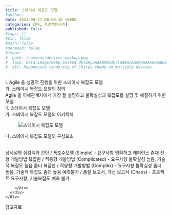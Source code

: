 ```yaml
---
title: 스테이시 복잡도 모델
#author: 
date: 2023-09-27 00:00:10 +0800
categories: [PE, 프로젝트관리]
published: false
#tags: []
#pin: false
#math: false
#mermaid: false
#image:
#  path: /commons/devices-mockup.png
#  lqip: data:image/webp;base64,UklGRpoAAABXRUJQVlA4WAoAAAAQAAAADwAABwAAQUxQSDIAAAARL0AmbZurmr57yyIiqE8oiG0bejIYEQTgqiDA9vqnsUSI6H+oAERp2HZ65qP/VIAWAFZQOCBCAAAA8AEAnQEqEAAIAAVAfCWkAALp8sF8rgRgAP7o9FDvMCkMde9PK7euH5M1m6VWoDXf2FkP3BqV0ZYbO6NA/VFIAAAA
#  alt: Responsive rendering of Chirpy theme on multiple devices.
---
```


<div class="post-wrap">
  <div class="para">
    <div class="para-title">
      I. Agile 을 성공적 진행을 위한 스테이시 복잡도 모델
    </div>
    <div class="para-cntnt">
      <div class="para">
        <div class="para-title">
          가. 스테이시 복잡도 모델의 정의
        </div>
        <div class="para-cntnt">
            Agile 을 이해관계자에게 가장 잘 설명하고 불확실성과 복잡도를 설명 및 해결하기 위한 모델
        </div>
      </div>
    </div>
  </div>
  
  <div class="para">
    <div class="para-title">
      II. 스테이시 복잡도 모델
    </div>
    <div class="para-cntnt">
      <div class="para">
        <div class="para-title">
          가. 스테이시 복잡도 모델의 아키텍처
        </div>
        <div class="para-cntnt">
          <figure class="post-figure">
            <img src="/assets/img/posts/스테이시-복잡도-모델.png" alt="스테이시 복잡도 모델">
<!--            <figcaption>Source: Unveiling the Metaverse: Exploring Emerging Trends, Multifaceted Perspectives, and Future Challenges</figcaption>-->
          </figure>
        </div>
      </div>
      <div class="para">
        <div class="para-title">
          나. 스테이시 복잡도 모델의 구성요소
        </div>
        <div class="para-cntnt">
          <table class="post-table">
          </table>
          상세설명 심컴렉카
  간단 / 폭포수모델 (Simple) - 요구사항 명확하고 레퍼런스 존재 선형 개발방법
  복잡한 / 적응형 개발방법 (Complicated) - 요구사항 불확실성 높음, 기술적 복잡도 높음
  좀더 복잡한 / 적응형 개발방법 (Complex) - 요구사항 불확실성 좀더 높음, 기술적 복잡도 좀더 높음
  예측불가 / 품질 보고서, 개선 보고서 (Chaos) - 프로젝트 요구사항, 기술복잡도 예측 불가

        </div>
      </div>
    </div>
  </div>

  <div class="refr-wrap">
    <div class="refr-title">
        참고자료
    </div>
    <ol class="refr-list">
    <!--    <li>(나현식, 최대선) <a target="_blank" href="https://scienceon.kisti.re.kr/commons/util/originalView.do?cn=JAKO202225948430499&oCn=JAKO202225948430499&dbt=JAKO&journal=NJOU00291864">메타버스 보안 위협 요소 및 대응 방안 검토</a></li>-->
    <!--    <li>(M. Uddin, S. Manickam, H. Ullah, M. Obaidat and A. Dandoush) <a target="_blank" href="https://ieeexplore.ieee.org/abstract/document/10138386">Unveiling the Metaverse: Exploring Emerging Trends, Multifaceted Perspectives, and Future Challenges</a></li>-->
    </ol>
  </div>
</div>
